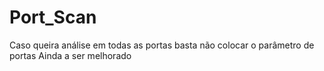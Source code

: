 # Port_Scan
Caso queira análise em todas as portas basta não colocar o parâmetro de portas
Ainda a ser melhorado
